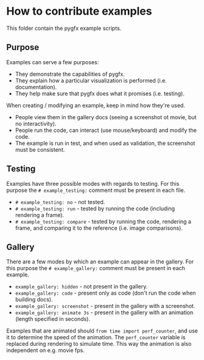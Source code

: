 # How to contribute examples

This folder contain the pygfx example scripts.


## Purpose

Examples can serve a few purposes:

* They demonstrate the capabilities of pygfx.
* They explain how a particular visualization is performed (i.e. documentation).
* They help make sure that pygfx does what it promises (i.e. testing).

When creating / modifying an example, keep in mind how they're used.

* People view them in the gallery docs (seeing a screenshot ot movie, but no interactivity).
* People run the code, can interact (use mouse/keyboard) and modify the code.
* The example is run in test, and when used as validation, the screenshot must be consistent.


## Testing

Examples have three possible modes with regards to testing. For this purpose the
`# example_testing:` comment must be present in each file.

* `# example_testing: no` - not tested.
* `# example_testing: run` - tested by running the code (including rendering a frame).
* `# example_testing: compare` - tested by running the code, rendering a frame, and comparing it to the reference (i.e. image comparisons).


## Gallery

There are a few modes by which an example can appear in the gallery.
For this purpose the `# example_gallery:` comment must be present in each
example.

* `example_gallery: hidden` - not present in the gallery.
* `example_gallery: code` - present only as code (don't run the code when building docs).
* `example_gallery: screenshot` - present in the gallery with a screenshot.
* `example_gallery: animate 3s` - present in the gallery with an animation (length specified in seconds).

Examples that are animated should ``from time import perf_counter``, and use it
to determine the speed of the animation. The ``perf_counter`` variable is
replaced during rendering to simulate time. This way the animation is also
independent on e.g. movie fps.
